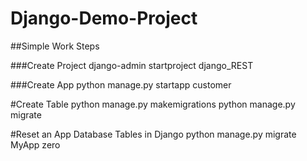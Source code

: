 # Django-Demo-Project

##Simple Work Steps

###Create Project
django-admin startproject django_REST

###Create App
python manage.py startapp customer

#Create Table
python manage.py makemigrations
python manage.py migrate

#Reset an App Database Tables in Django
python manage.py migrate MyApp zero
